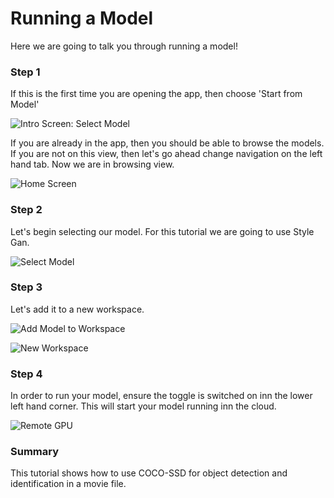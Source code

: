 # Running a Model

Here we are going to talk you through running a model!


### Step 1

If this is the first time you are opening the app, then choose 'Start from Model'

![Intro Screen: Select Model](assets/images/views/intro-screen-new-model.png)

If you are already in the app, then you should be able to browse the models. If you are not on this view, then let's go ahead change navigation on the left hand tab. Now we are in browsing view.

![Home Screen](assets/images/views/home-screen-nav-bar.png)


### Step 2

Let's begin selecting our model. For this tutorial we are going to use Style Gan.

![Select Model](assets/images/tutorials/tutorial_style_gan/selecting_model.png)

### Step 3

Let's add it to a new workspace.

![Add Model to Workspace](assets/images/how-to/run-model/add-to-workspace.png)

![New Workspace](assets/images/how-to/run-model/new-workspace.png)


### Step 4

In order to run your model, ensure the toggle is switched on inn the lower left hand corner. This will start your model running inn the cloud.

![Remote GPU](assets/images/how-to/run-locally/running-remotely.png)


### Summary

This tutorial shows how to use COCO-SSD for object detection and
identification in a movie file.
